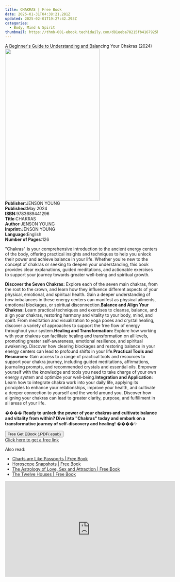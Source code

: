 ```yaml
---
title: CHAKRAS | Free Book
date: 2025-01-31T04:38:21.281Z
updated: 2025-02-01T19:27:42.293Z
categories:
  - Body, Mind & Spirit
thumbnail: https://thmb-001-ebook.techidaily.com/d81eeba78215fb4167925b08f8d62a5198280f7d2ee531e66aebdfc09d96e5a3.jpg
---
```

<main id="book-container">
  <div class="flex flex-col">
    <div class="book-brief flex-1 py-6 px-4 sm:p-6 md:py-10 md:px-8">
      <!-- brief-->
      <div class="book-brief-main">
        A Beginner's Guide to Understanding and Balancing Your Chakras (2024)
      </div>
    </div>
    <div
      class="book-meta-info flex-1 grid gap-4 col-start-1 col-end-3 row-start-1 sm:mb-6 sm:grid-cols-4 lg:gap-6 lg:col-start-2 lg:row-end-6 lg:row-span-6 lg:mb-0"
    >
      <div
        class="book-meta-info-left place-content-center mt-4 p-4 text-sm leading-6 col-start-2 col-span-2 dark:text-slate-400"
      >
        <img
          class="w-full h-500 object-cover rounded-lg sm:h-255 sm:col-span-2 lg:col-span-full"
          src="https://img-001-ebook.techidaily.com/0a93498480e70411b8ca4b91edf01179a48cda61f619c2a98373c472c51ee6b1.jpg"
          alt=""
          width="312"
          height="500"
        />
      </div>
      <div
        class="book-meta-info-right mt-2 col-start-1 row-start-2 col-span-3 self-center"
      >
        <!-- meta data  -->
        <div class="flex flex-col px-4 md:px-8">
          <div class="flex-1">
            <strong>Publisher</strong>:<span class="px-2">JENSON YOUNG</span>
          </div>
          <div class="flex-1">
            <strong>Published</strong>:<span class="px-2">May 2024</span>
          </div>
          <div class="flex-1">
            <strong>ISBN</strong>:<span class="px-2">9783689441296</span>
          </div>
          <div class="flex-1">
            <strong>Title</strong>:<span class="px-2">CHAKRAS</span>
          </div>
          <div class="flex-1">
            <strong>Author</strong>:<span class="px-2">JENSON YOUNG</span>
          </div>
          <div class="flex-1">
            <strong>Imprint</strong>:<span class="px-2">JENSON YOUNG</span>
          </div>
          <div class="flex-1">
            <strong>Language</strong>:<span class="px-2">English</span>
          </div>
          <div class="flex-1">
            <strong>Number of Pages</strong>:<span class="px-2">126</span>
          </div>
        </div>
      </div>
    </div>
    <div class="book-description flex-1 py-6 px-4 sm:p-6 md:py-10 md:px-8">
      <div class="book-description-main">
        <div accordion-content="" id="description">
          <p>
            "Chakras" is your comprehensive introduction to the ancient energy
            centers of the body, offering practical insights and techniques to
            help you unlock their power and achieve balance in your life.
            Whether you're new to the concept of chakras or seeking to deepen
            your understanding, this book provides clear explanations, guided
            meditations, and actionable exercises to support your journey
            towards greater well-being and spiritual growth.
          </p>
          <span contenteditable="false" class="ql-ui"></span
          ><strong>Discover the Seven Chakras:</strong> Explore each of the
          seven main chakras, from the root to the crown, and learn how they
          influence different aspects of your physical, emotional, and spiritual
          health. Gain a deeper understanding of how imbalances in these energy
          centers can manifest as physical ailments, emotional blockages, or
          spiritual disconnection.<span
            contenteditable="false"
            class="ql-ui"
          ></span
          ><strong>Balance and Align Your Chakras:</strong> Learn practical
          techniques and exercises to cleanse, balance, and align your chakras,
          restoring harmony and vitality to your body, mind, and spirit. From
          meditation and visualization to yoga poses and crystal healing,
          discover a variety of approaches to support the free flow of energy
          throughout your system.<span
            contenteditable="false"
            class="ql-ui"
          ></span
          ><strong>Healing and Transformation:</strong> Explore how working with
          your chakras can facilitate healing and transformation on all levels,
          promoting greater self-awareness, emotional resilience, and spiritual
          awakening. Discover how clearing blockages and restoring balance in
          your energy centers can lead to profound shifts in your life.<span
            contenteditable="false"
            class="ql-ui"
          ></span
          ><strong>Practical Tools and Resources:</strong> Gain access to a
          range of practical tools and resources to support your chakra journey,
          including guided meditations, affirmations, journaling prompts, and
          recommended crystals and essential oils. Empower yourself with the
          knowledge and tools you need to take charge of your own energy system
          and optimize your well-being.<span
            contenteditable="false"
            class="ql-ui"
          ></span
          ><strong>Integration and Application:</strong> Learn how to integrate
          chakra work into your daily life, applying its principles to enhance
          your relationships, improve your health, and cultivate a deeper
          connection to yourself and the world around you. Discover how aligning
          your chakras can lead to greater clarity, purpose, and fulfillment in
          all areas of your life.
          <p>
            ����
            <strong
              >Ready to unlock the power of your chakras and cultivate balance
              and vitality from within? Dive into "Chakras" today and embark on
              a transformative journey of self-discovery and healing!</strong
            >
            ����✨
          </p>
        </div>
        <div class="accordion-fader"></div>
      </div>
    </div>
    <div class="book-excerpts flex-1 py-6 px-4 sm:p-6 md:py-10 md:px-8"></div>
    <div
      class="book-about-author flex-1 py-6 px-4 sm:p-6 md:py-10 md:px-8"
    ></div>
    <div class="book-free-get flex-1 py-6 px-4 sm:p-6 md:py-10 md:px-8">
      <button
        id="btn-free-get"
        class="bg-blue-500 hover:bg-blue-700 text-white font-bold py-2 px-4 rounded"
      >
        Free Get EBook (.PDF/.epub)
      </button>
      <div id="countdown-display" class="px-2 text-lg mt-2"></div>
      <a
        id="free-link"
        class="hidden bg-blue-500 hover:bg-blue-700 text-white font-bold py-2 px-4 rounded"
        href="https://www.ebooks.com/en-us/book/211355197/chakras/jenson-young/"
        target="_blank"
        >Click here to get a free link</a
      >
    </div>
    <script>
      let countdownTime = 0;
      let countdownInterval = null;
      document
        .getElementById('btn-free-get')
        .addEventListener('click', startCountdown);
      function startCountdown() {
        countdownTime = new Date().getTime() + 60000 * 3;
        countdownInterval = setInterval(updateCountdown, 1000);
        document.getElementById('btn-free-get').disabled = true;
        document
          .getElementById('btn-free-get')
          .classList.add('bg-gray-500', 'cursor-not-allowed');
      }
      function updateCountdown() {
        let currentTime = new Date().getTime();
        let timeLeft = countdownTime - currentTime;
        let secondsLeft = Math.floor(timeLeft / 1000);
        document.getElementById('countdown-display').innerHTML =
          `Remaining time: ${secondsLeft} seconds.`;
        if (secondsLeft <= 0) {
          clearInterval(countdownInterval);
          document.getElementById('btn-free-get').classList.add('hidden');
          document.getElementById('free-link').classList.remove('hidden');
          document.getElementById('countdown-display').innerHTML = '';
        }
      }
    </script>
  </div>
</main>

<ins class="adsbygoogle"
      style="display:block"
      data-ad-client="ca-pub-7571918770474297"
      data-ad-slot="8358498916"
      data-ad-format="auto"
      data-full-width-responsive="true"></ins>
    

<span class="atpl-alsoreadstyle">Also read:</span>
<div><ul>
<li><a href="https://novels-ebooks.techidaily.com/210926302-9781903353622-charts-are-like-passports/"><u>Charts are Like Passports | Free Book</u></a></li>
<li><a href="https://novels-ebooks.techidaily.com/210926304-9781903353455-horoscope-snapshots/"><u>Horoscope Snapshots | Free Book</u></a></li>
<li><a href="https://novels-ebooks.techidaily.com/210926303-9781903353721-the-astrology-of-love-sex-and-attraction/"><u>The Astrology of Love, Sex and Attraction | Free Book</u></a></li>
<li><a href="https://novels-ebooks.techidaily.com/210926306-9781903353264-the-twelve-houses/"><u>The Twelve Houses | Free Book</u></a></li>
</ul></div>

<!-- affiliate ads begin -->
<iframe width="560" height="315" src="https://www.youtube.com/embed/DBMTAJBx-X4?si=sje5pFJXiHzJJGbP" title="YouTube video player" frameborder="0" allow="accelerometer; autoplay; clipboard-write; encrypted-media; gyroscope; picture-in-picture; web-share" referrerpolicy="strict-origin-when-cross-origin" allowfullscreen></iframe>
<!-- affiliate ads end -->

